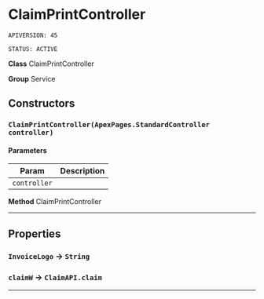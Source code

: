 # ClaimPrintController

`APIVERSION: 45`

`STATUS: ACTIVE`

**Class** ClaimPrintController


**Group** Service

## Constructors
### `ClaimPrintController(ApexPages.StandardController controller)`
#### Parameters

|Param|Description|
|---|---|
|`controller`||


**Method** ClaimPrintController

---
## Properties

### `InvoiceLogo` → `String`


### `claimW` → `ClaimAPI.claim`


---
